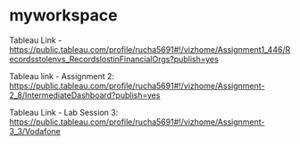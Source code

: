 # myworkspace
Tableau Link - https://public.tableau.com/profile/rucha5691#!/vizhome/Assignment1_446/Recordsstolenvs_RecordslostinFinancialOrgs?publish=yes

Tableau link - Assignment 2: https://public.tableau.com/profile/rucha5691#!/vizhome/Assignment-2_8/IntermediateDashboard?publish=yes

Tableau Link - Lab Session 3: https://public.tableau.com/profile/rucha5691#!/vizhome/Assignment-3_3/Vodafone

